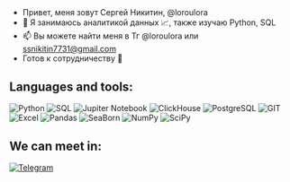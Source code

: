 ##
- Привет, меня зовут Сергей Никитин, @loroulora
- 👀 Я занимаюсь аналитикой данных  📈, также изучаю Python, SQL
- 📫 Вы можете найти меня в Тг @loroulora или ssnikitin7731@gmail.com
- Готов к сотрудничеству 🤝

## Languages and tools:
![Python](https://img.shields.io/badge/-Python-yellow?style=flat-square&logo=Python)
![SQL](https://img.shields.io/badge/-SQL-brightgreen?style=flat-square&logo=SQL)
![Jupiter Notebook](https://img.shields.io/badge/-JupiterNotebook-white?style=flat-square&logo=JupiterNotebook)
![ClickHouse](https://img.shields.io/badge/-ClickHouse-white?style=flat-square&logo=ClickHouse)
![PostgreSQL](https://img.shields.io/badge/-PostgreSQL-white?style=flat-square&logo=PostgreSQL)
![GIT](https://img.shields.io/badge/-GIT-white?style=flat-square&logo=GIT)
![Excel](https://img.shields.io/badge/-EXCEL-brightgreen?style=flat-square&logo=Excel)
![Pandas](https://img.shields.io/badge/-Pandas-white?style=flat-square&logo=Pandas)
![SeaBorn](https://img.shields.io/badge/-SeaBorn-brightblue?style=flat-square&logo=SeaBorn)
![NumPy](https://img.shields.io/badge/-NumPy-white?style=flat-square&logo=NumPy)
![SciPy](https://img.shields.io/badge/-SciPy-white?style=flat-square&logo=SciPy)


## We can meet in:
[![Telegram](https://img.shields.io/badge/-Telegram-blue?style=social&logo=telegram)](https://t.me/loroulora)

<!---
loroulora/loroulora is a ✨ special ✨ repository because its `README.md` (this file) appears on your GitHub profile.
You can click the Preview link to take a look at your changes.
--->
